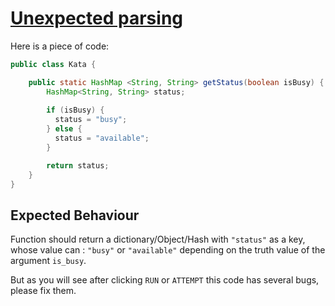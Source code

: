 # [Unexpected parsing](https://www.codewars.com/kata/unexpected-parsing "https://www.codewars.com/kata/54fdaa4a50f167b5c000005f")

Here is a piece of code:

```java
public class Kata {

    public static HashMap <String, String> getStatus(boolean isBusy) {
        HashMap<String, String> status;
      
        if (isBusy) {
          status = "busy";
        } else {
          status = "available";
        }

        return status;
    }
}
```

## Expected Behaviour

Function should return a dictionary/Object/Hash with `"status"` as a key, whose value can : `"busy"`
or `"available"` depending on the truth value of the argument `is_busy`.

But as you will see after clicking `RUN` or `ATTEMPT` this code has several bugs, please fix them.